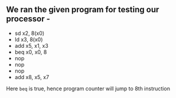 ## We ran the given program for testing our processor -

- sd x2, 8(x0)
- ld x3, 8(x0)
- add x5, x1, x3
- beq x0, x0, 8
- nop
- nop
- nop
- add x8, x5, x7


Here `beq` is true, hence program counter will jump to 8th instruction